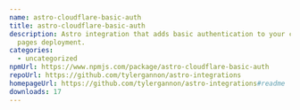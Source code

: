 ```yaml
---
name: astro-cloudflare-basic-auth
title: astro-cloudflare-basic-auth
description: Astro integration that adds basic authentication to your cloudflare
  pages deployment.
categories:
  - uncategorized
npmUrl: https://www.npmjs.com/package/astro-cloudflare-basic-auth
repoUrl: https://github.com/tylergannon/astro-integrations
homepageUrl: https://github.com/tylergannon/astro-integrations#readme
downloads: 17
---
```

